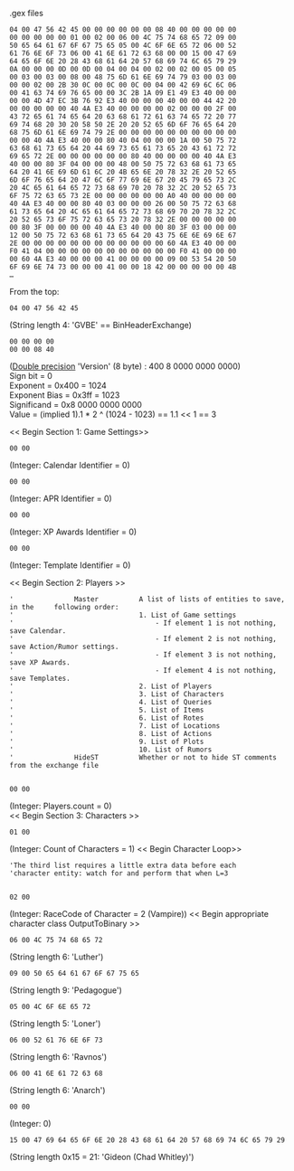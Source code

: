 .gex files



	04 00 47 56 42 45 00 00 00 00 00 00 08 40 00 00 00 00 00 
	00 00 00 00 00 01 00 02 00 06 00 4C 75 74 68 65 72 09 00 
	50 65 64 61 67 6F 67 75 65 05 00 4C 6F 6E 65 72 06 00 52
	61 76 6E 6F 73 06 00 41 6E 61 72 63 68 00 00 15 00 47 69
	64 65 6F 6E 20 28 43 68 61 64 20 57 68 69 74 6C 65 79 29
	0A 00 00 00 0D 00 0D 00 04 00 04 00 02 00 02 00 05 00 05
	00 03 00 03 00 08 00 48 75 6D 61 6E 69 74 79 03 00 03 00
	00 00 02 00 2B 30 0C 00 0C 00 0C 00 04 00 42 69 6C 6C 06
	00 41 63 74 69 76 65 00 00 3C 2B 1A 09 E1 49 E3 40 00 00
	00 00 4D 47 EC 3B 76 92 E3 40 00 00 00 40 00 00 44 42 20
	00 00 00 00 00 40 4A E3 40 00 00 00 00 02 00 00 00 2F 00 
	43 72 65 61 74 65 64 20 63 68 61 72 61 63 74 65 72 20 77 
	69 74 68 20 30 20 58 50 2E 20 20 52 65 6D 6F 76 65 64 20 
	68 75 6D 61 6E 69 74 79 2E 00 00 00 00 00 00 00 00 00 00 
	00 00 40 4A E3 40 00 00 80 40 04 00 00 00 1A 00 50 75 72 
	63 68 61 73 65 64 20 44 69 73 65 61 73 65 20 43 61 72 72 
	69 65 72 2E 00 00 00 00 00 00 80 40 00 00 00 00 40 4A E3 
	40 00 00 80 3F 04 00 00 00 48 00 50 75 72 63 68 61 73 65 
	64 20 41 6E 69 6D 61 6C 20 4B 65 6E 20 78 32 2E 20 52 65 
	6D 6F 76 65 64 20 47 6C 6F 77 69 6E 67 20 45 79 65 73 2C 
	20 4C 65 61 64 65 72 73 68 69 70 20 78 32 2C 20 52 65 73 
	6F 75 72 63 65 73 2E 00 00 00 00 00 00 A0 40 00 00 00 00 
	40 4A E3 40 00 00 80 40 03 00 00 00 26 00 50 75 72 63 68 
	61 73 65 64 20 4C 65 61 64 65 72 73 68 69 70 20 78 32 2C 
	20 52 65 73 6F 75 72 63 65 73 20 78 32 2E 00 00 00 00 00 
	00 80 3F 00 00 00 00 40 4A E3 40 00 00 80 3F 03 00 00 00 
	12 00 50 75 72 63 68 61 73 65 64 20 43 75 6E 6E 69 6E 67 
	2E 00 00 00 00 00 00 00 00 00 00 00 00 60 4A E3 40 00 00 
	F0 41 04 00 00 00 00 00 00 00 00 00 00 00 F0 41 00 00 00 
	00 60 4A E3 40 00 00 00 41 00 00 00 00 09 00 53 54 20 50 
	6F 69 6E 74 73 00 00 00 41 00 00 18 42 00 00 00 00 00 4B
	…
	
From the top:

    04 00 47 56 42 45

(String length 4: 'GVBE' == BinHeaderExchange)

	00 00 00 00 
	00 00 08 40 

([Double precision](http://en.wikipedia.org/wiki/Double-precision_floating-point_format#IEEE_754_double-precision_binary_floating-point_format:_binary64)
'Version' (8 byte) : 400 8 0000 0000 0000)  
Sign bit = 0  
Exponent = 0x400 = 1024  
Exponent Bias = 0x3ff = 1023  
Significand = 0x8 0000 0000 0000  
Value = (implied 1).1 * 2 ^ (1024 - 1023) == 1.1 << 1 == 3

<< Begin Section 1: Game Settings>>

	00 00 

(Integer: Calendar Identifier = 0)  

	00 00 

(Integer: APR Identifier = 0)  

	00 00 

(Integer: XP Awards Identifier = 0)  
	
	00 00

(Integer: Template Identifier = 0)  
	
<< Begin Section 2: Players >>

	'               Master          A list of lists of entities to save, in the 	following order:
	'                               1. List of Game settings
	'                                   - If element 1 is not nothing, save Calendar.
	'                                   - If element 2 is not nothing, save Action/Rumor settings.
	'                                   - If element 3 is not nothing, save XP Awards.
	'                                   - If element 4 is not nothing, save Templates.
	'                               2. List of Players
	'                               3. List of Characters
	'                               4. List of Queries
	'                               5. List of Items
	'                               6. List of Rotes
	'                               7. List of Locations
	'                               8. List of Actions
	'                               9. List of Plots
	'                               10. List of Rumors
	'               HideST          Whether or not to hide ST comments from the exchange file


	00 00	
	
(Integer: Players.count = 0)  
<< Begin Section 3: Characters >>
	
	01 00 

(Integer: Count of Characters = 1)
<< Begin Character Loop>>

    'The third list requires a little extra data before each
    'character entity: watch for and perform that when L=3


	02 00

(Integer: RaceCode of Character = 2 (Vampire))
<< Begin appropriate character class OutputToBinary >>
 
	06 00 4C 75 74 68 65 72

(String length 6: 'Luther')

    09 00 50 65 64 61 67 6F 67 75 65 
    
(String length 9: 'Pedagogue')
	
	05 00 4C 6F 6E 65 72 
	
(String length 5: 'Loner')
	
	06 00 52 61 76 6E 6F 73
	
(String length 6: 'Ravnos')
	
	06 00 41 6E 61 72 63 68
	
(String length 6: 'Anarch')
 
	00 00 
	
(Integer: 0)
	
	15 00 47 69 64 65 6F 6E 20 28 43 68 61 64 20 57 68 69 74 6C 65 79 29
	
(String length 0x15 = 21: 'Gideon (Chad Whitley)')